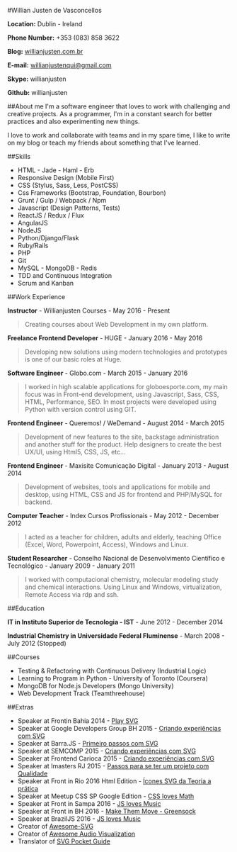 #Willian Justen de Vasconcellos

**Location:** Dublin - Ireland

**Phone Number:** +353 (083) 858 3622

**Blog:** [willianjusten.com.br](http://willianjusten.com.br)

**E-mail:** willianjustenqui@gmail.com

**Skype:** willianjusten

**Github:** willianjusten

##About me
I'm a software engineer that loves to work with challenging and creative projects. As a programmer, I'm in a constant search for better practices and also experimenting new things.

I love to work and collaborate with teams and in my spare time, I like to write on my blog or teach my friends about something that I've learned.


##Skills

* HTML - Jade - Haml - Erb
* Responsive Design (Mobile First)
* CSS (Stylus, Sass, Less, PostCSS)
* Css Frameworks (Bootstrap, Foundation, Bourbon)
* Grunt / Gulp / Webpack / Npm
* Javascript (Design Patterns, Tests)
* ReactJS / Redux / Flux
* AngularJS
* NodeJS
* Python/Django/Flask
* Ruby/Rails
* PHP
* Git
* MySQL - MongoDB - Redis
* TDD and Continuous Integration
* Scrum and Kanban

##Work Experience

**Instructor** - Willianjusten Courses - May 2016 - Present

>Creating courses about Web Development in my own platform.

**Freelance Frontend Developer** - HUGE - January 2016 - May 2016

>Developing new solutions using modern technologies and prototypes is one of our basic roles at Huge.

**Software Engineer** - Globo.com - March 2015 - January 2016

>I worked in high scalable applications for globoesporte.com, my main focus was in Front-end development, using Javascript, Sass, CSS, HTML, Performance, SEO. In most projects were developed using Python with version control using GIT.

**Frontend Engineer** - Queremos! / WeDemand - August 2014 - March 2015

> Development of new features to the site, backstage administration and another stuff for the product. Help designers to create the best UX/UI, using Html5, CSS, JS, etc...

**Frontend Engineer** - Maxisite Comunicação Digital - January 2013 - August 2014

> Development of websites, tools and applications for mobile and desktop, using HTML, CSS and JS for frontend and PHP/MySQL for backend.

**Computer Teacher** - Index Cursos Profissionais - May 2012 - December 2012

> I acted as a teacher for children, adults and elderly, teaching Office (Excel, Word, Powerpoint, Access), Windows and Linux.

**Student Researcher** - Conselho Nacional de Desenvolvimento Científico e Tecnológico - January 2009 - January 2011

> I worked with computacional chemistry, molecular modeling study and chemical interactions. Using Linux and Windows, virtualization, Remote Access via rdp and ssh.


##Education

**IT in Instituto Superior de Tecnologia - IST** - June 2012 - December 2014

**Industrial Chemistry in Universidade Federal Fluminense** - March 2008 - July 2012 (Stopped)


##Courses

* Testing & Refactoring with Continuous Delivery (Industrial Logic)
* Learning to Program in Python - University of Toronto (Coursera)
* MongoDB for Node.js Developers (Mongo University)
* Web Development Track (Teamthreehouse)

##Extras

* Speaker at Frontin Bahia 2014 - [Play SVG](http://bit.ly/frontin-bahia-2014)
* Speaker at Google Developers Group BH 2015 - [Criando experiências com SVG](http://willianjusten.com.br/gdg-bh-2015)
* Speaker at Barra.JS - [Primeiro passos com SVG](http://willianjusten.com.br/gdg-bh-2015)
* Speaker at SEMCOMP 2015 - [Criando experiências com SVG](http://willianjusten.com.br/semcomp-2015/)
* Speaker at Frontend Carioca 2015 - [Criando experiências com SVG](http://willianjusten.com.br/frontend-carioca-2015/)
* Speaker at Imasters RJ 2015 - [Passos para se ter um projeto com Qualidade](http://willianjusten.com.br/imasters-2015/)
* Speaker at Front in Rio 2016 Html Edition - [Ícones SVG da Teoria a prática](https://speakerdeck.com/willianjusten/icones-svg-da-teoria-a-pratica)
* Speaker at Meetup CSS SP Google Edition - [CSS loves Math](https://willianjusten.com.br/meetup-css-sp/#/)
* Speaker at Front in Sampa 2016 - [JS loves Music](https://willianjusten.com.br/frontinsampa-16/)
* Speaker at Front in BH 2016 - [Make Them Move - Greensock](https://willianjusten.com.br/front-in-bh-16/#/)
* Speaker at BrazilJS 2016 - [JS loves Music](http://willianjusten.com.br/braziljs-16)
* Creator of [Awesome-SVG](https://github.com/willianjusten/awesome-svg)
* Creator of [Awesome Audio Visualization](https://github.com/willianjusten/awesome-audio-visualization)
* Translator of [SVG Pocket Guide](https://github.com/jonitrythall/svgpocketguide)
